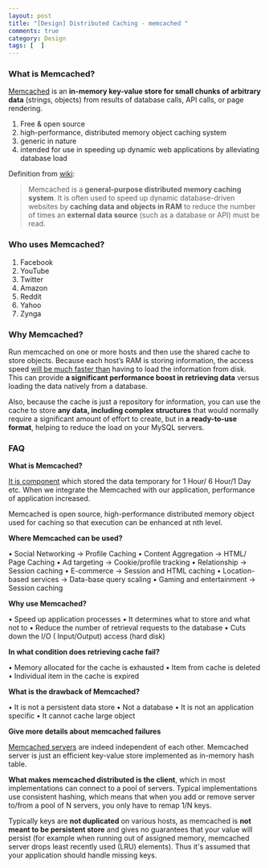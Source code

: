 ```yaml
---
layout: post
title: "[Design] Distributed Caching - memcached "
comments: true
category: Design
tags: [  ]
---
```


### What is Memcached?

[Memcached](http://memcached.org/) is an __in-memory key-value store for small chunks of arbitrary data__ (strings, objects) from results of database calls, API calls, or page rendering.

1. Free & open source
1. high-performance, distributed memory object caching system
1. generic in nature
1. intended for use in speeding up dynamic web applications by alleviating database load

Definition from [wiki](http://en.wikipedia.org/wiki/Memcached): 

> Memcached is a __general-purpose distributed memory caching system__. It is often used to speed up dynamic database-driven websites by __caching data and objects in RAM__ to reduce the number of times an __external data source__ (such as a database or API) must be read.

### Who uses Memcached?

1. Facebook
1. YouTube
1. Twitter
1. Amazon
1. Reddit
1. Yahoo
1. Zynga

### Why Memcached?

Run memcached on one or more hosts and then use the shared cache to store objects. Because each host’s RAM is storing information, the access speed [will be much faster than](http://www.blogs.zeenor.com/category/interview-questions/page/9) having to load the information from disk. This can provide __a significant performance boost in retrieving data__ versus loading the data natively from a database. 

Also, because the cache is just a repository for information, you can use the cache to store __any data, including complex structures__ that would normally require a significant amount of effort to create, but in __a ready-to-use format__, helping to reduce the load on your MySQL servers. 

### FAQ

__What is Memcached?__

[It is component](http://www.web-technology-experts-notes.in/2014/09/memcached-interview-questions-and-answers.html) which stored the data temporary for 1 Hour/ 6 Hour/1 Day etc. When we integrate the Memcached with our application, performance of application increased.

Memcached is open source, high-performance distributed memory object used for caching so that execution can be enhanced at nth level.

__Where Memcached can be used?__

•  Social Networking -> Profile Caching
•  Content Aggregation -> HTML/ Page Caching
•  Ad targeting -> Cookie/profile tracking
•  Relationship -> Session caching
•  E-commerce -> Session and HTML caching
•  Location-based services -> Data-base query scaling
•  Gaming and entertainment -> Session caching

__Why use Memcached?__

•  Speed up application processes
•  It determines what to store and what not to
•  Reduce the number of retrieval requests to the database
•  Cuts down the I/O ( Input/Output) access (hard disk)

__In what condition does retrieving cache fail?__

•  Memory allocated for the cache is exhausted
•  Item from cache is deleted
•  Individual item in the cache is expired

__What is the drawback of Memcached?__
 
•  It is not a persistent data store
•  Not a database
•  It is not an application specific
•  It cannot cache large object

__Give more details about memcached failures__

[Memcached servers](http://programmers.stackexchange.com/a/187101) are indeed independent of each other. Memcached server is just an efficient key-value store implemented as in-memory hash table. 

__What makes memcached distributed is the client__, which in most implementations can connect to a pool of servers. Typical implementations use consistent hashing, which means that when you add or remove server to/from a pool of N servers, you only have to remap 1/N keys. 

Typically keys are __not duplicated__ on various hosts, as memcached is __not meant to be persistent store__ and gives no guarantees that your value will persist (for example when running out of assigned memory, memcached server drops least recently used (LRU) elements). Thus it's assumed that your application should handle missing keys.
